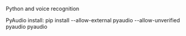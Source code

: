 Python and voice recognition

PyAudio install: pip install --allow-external pyaudio --allow-unverified pyaudio pyaudio